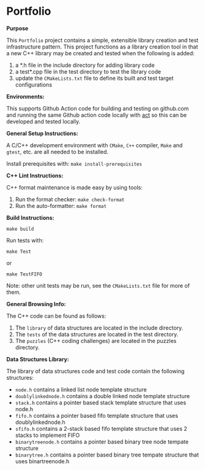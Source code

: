 # Portfolio

**Purpose**

This `Portfolio` project contains a simple, extensible library creation and test infrastructure pattern.  This project functions as a library creation tool in that a new C++ library may be created and tested when the following is added:
1. a *.h file in the include directory for adding library code
2. a test*.cpp file in the test directory to test the library code
3. update the `CMakeLists.txt` file to define its built and test target configurations

**Environments:**

This supports Github Action code for building and testing on github.com and running the same Github action code locally with [act](https://github.com/nektos/act) so this can be developed and tested locally.

**General Setup Instructions:**

A C/C++ development environment with `CMake`, `C++` compiler, `Make` and `gtest`, etc. are all needed to be installed.

Install prerequisites with: `make install-prerequisites`

**C++ Lint Instructions:**

C++ format maintenance is made easy by using tools:

1. Run the format checker: `make check-format`
2. Run the auto-formatter: `make format`

**Build Instructions:**

  `make build`

Run tests with:

  `make Test`

or 

  `make TestFIFO`

Note: other unit tests may be run, see the `CMakeLists.txt` file for more of them.

**General Browsing Info:**

The C++ code can be found as follows:

1. The `library` of data structures are located in the include directory.
2. The `tests` of the data structures are located in the test directory.
3. The `puzzles` (C++ coding challenges) are located in the puzzles directory.

**Data Structures Library:**

The library of data structures code and test code contain the following structures:

- `node.h` contains a linked list node template structure
- `doublylinkednode.h` contains a double linked node template structure
- `stack.h` contains a pointer based stack template structure that uses node.h
- `fifo.h` contains a pointer based fifo template structure that uses doublylinkednode.h
- `sfifo.h` contains a 2-stack based fifo template structure that uses 2 stacks to implement FIFO
- `binarytreenode.h` contains a pointer based binary tree node tempate structure
- `binarytree.h` contains a pointer based binary tree tempate structure that uses binartreenode.h

